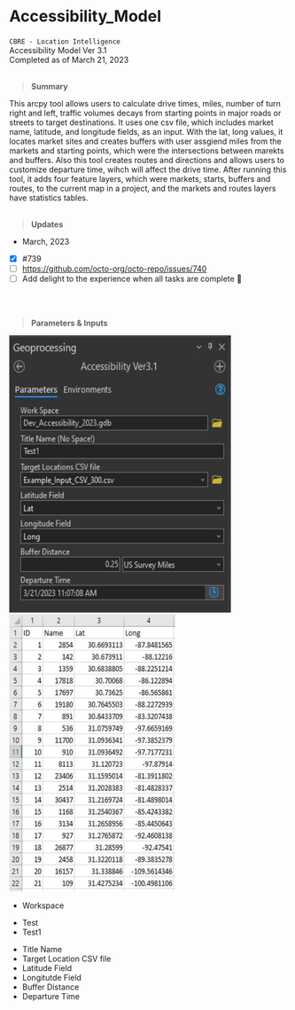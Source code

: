 # Accessibility_Model

`CBRE - Location Intelligence`
<br />Accessibility Model Ver 3.1
<br />Completed as of March 21, 2023
<br><br>

> **Summary** <br>
 
This arcpy tool allows users to calculate drive times, miles, number of turn right and left, traffic volumes
decays from starting points in major roads or streets to target destinations. It uses one csv file, which includes 
market name, latitude, and longitude fields, as an input. With the lat, long values, it locates market sites and 
creates buffers with user assgiend miles from the markets and starting points, which were the intersections between 
marekts and buffers. Also this tool creates routes and directions and allows users to customize departure time, 
wihch will affect the drive time. After running this tool, it adds four feature layers, which were markets, starts,
buffers and routes, to the current map in a project, and the markets and routes layers have statistics tables.
<br><br>

> **Updates** <br>
* March, 2023
- [x] #739
- [ ] https://github.com/octo-org/octo-repo/issues/740
- [ ] Add delight to the experience when all tasks are complete :tada:

<br><br>


> **Parameters & Inputs** <br>

<img src="https://github.com/jeonghonkim/Accessibility_Model/blob/main/access_parameters.JPG" width="400" height="500"> &nbsp; &nbsp; <img src="https://github.com/jeonghonkim/Accessibility_Model/blob/main/access_examplecsv.JPG" width="300" height="500"> <br>

* Workspace
 - Test
  - Test1
* Title Name
* Target Location CSV file
* Latitude Field
* Longitutde Field
* Buffer Distance
* Departure Time

 

